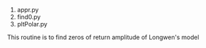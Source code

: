 1. appr.py
2. find0.py
3. pltPolar.py

This routine is to find zeros of return amplitude of Longwen's model